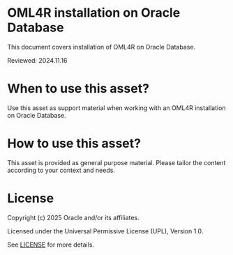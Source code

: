 # OML4R installation on Oracle Database
 
This document covers installation of OML4R on Oracle Database.

Reviewed: 2024.11.16
 

# When to use this asset?

Use this asset as support material when working with an OML4R installation on Oracle Database.


# How to use this asset?

This asset is provided as general purpose material. Please tailor the content according to your context and needs.


# License
 
Copyright (c) 2025 Oracle and/or its affiliates.
 
Licensed under the Universal Permissive License (UPL), Version 1.0.
 
See [LICENSE](https://github.com/oracle-devrel/technology-engineering/blob/main/LICENSE) for more details.

